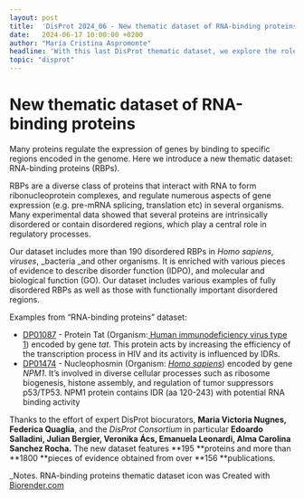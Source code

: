 ```yaml
---
layout: post
title:  'DisProt 2024_06 - New thematic dataset of RNA-binding proteins (RBPs)'
date:   2024-06-17 10:00:00 +0200
author: "Maria Cristina Aspromonte"
headline: 'With this last DisProt thematic dataset, we explore the role of intrinsically disordered proteins (IDPs) binding RNA. '
topic: "disprot"
---
```




# **New thematic dataset of RNA-binding proteins**

Many proteins regulate the expression of genes by binding to specific regions encoded in the genome. Here we introduce a new thematic dataset: RNA-binding proteins (RBPs). 

RBPs are a diverse class of proteins that interact with RNA to form ribonucleoprotein complexes, and regulate numerous aspects of gene expression (e.g. pre-mRNA splicing, translation etc) in several organisms. Many experimental data showed that several proteins are intrinsically disordered or contain disordered regions, which play a central role in regulatory processes.

Our dataset includes more than 190 disordered RBPs in _Homo sapiens_, _viruses_, _bacteria _and other organisms. It is enriched with various pieces of evidence to describe disorder function (IDPO), and molecular and biological function (GO). Our dataset includes various examples of fully disordered RBPs as well as those with functionally important disordered regions.

Examples from “RNA-binding proteins” dataset:



* [DP01087](https://disprot.org/DP01087) - Protein Tat (Organism:[ Human immunodeficiency virus type 1](https://disprot.org/browse?ncbi_taxon_id=11688)) encoded by gene _tat_. This protein acts by increasing the efficiency of the transcription process in HIV and its activity is influenced by IDRs. 
* [DP01474](https://disprot.org/DP01474) - Nucleophosmin (Organism: _[Homo sapiens](https://disprot.org/browse?ncbi_taxon_id=9606)_) encoded by gene[ ](https://disprot.org/browse?gene=FUS)_NPM1_. It’s involved in diverse cellular processes such as ribosome biogenesis, histone assembly, and regulation of tumor suppressors p53/TP53. NPM1 protein contains IDR (aa 120-243) with potential RNA binding activity

Thanks to the effort of expert DisProt biocurators, **Maria Victoria Nugnes, Federica Quaglia**, and the _DisProt Consortium_ in particular **Edoardo Salladini, Julian Bergier, Veronika Ács, Emanuela Leonardi, Alma Carolina Sanchez Rocha.** The new dataset features **195 **proteins and more than **1800 **pieces of evidence obtained from over **156 **publications.

_Notes. RNA-binding proteins thematic dataset icon was Created with [Biorender.com](http://Biorender.com)